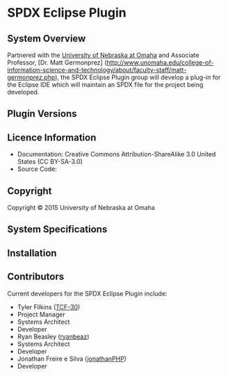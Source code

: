 SPDX Eclipse Plugin
===================

System Overview
---------------

Partnered with the [University of Nebraska at Omaha](http://www.unomaha.edu/) and Associate Professor, [Dr. Matt Germonprez] (http://www.unomaha.edu/college-of-information-science-and-technology/about/faculty-staff/matt-germonprez.php), the SPDX Eclipse Plugin group will develop a plug-in for the Eclipse IDE which will maintain an SPDX file for the project being developed.  

Plugin Versions
--------------

Licence Information
-------------------
 - Documentation: Creative Commons Attribution-ShareAlike 3.0 United States (CC BY-SA-3.0)
 - Source Code: 

Copyright
---------

Copyright © 2015 University of Nebraska at Omaha

System Specifications
---------------------

Installation
------------

Contributors
------------

Current developers for the SPDX Eclipse Plugin include:

- Tyler Filkins ([TCF-30](https://github.com/TCF-30))
 - Project Manager
 - Systems Architect
 - Developer
- Ryan Beasley ([ryanbeaz](https://github.com/ryanbeaz)) 
 - Systems Architect
 - Developer
- Jonathan Freire e Silva ([jonathanPHP](https://github.com/jonathanPHP))
 - Developer
